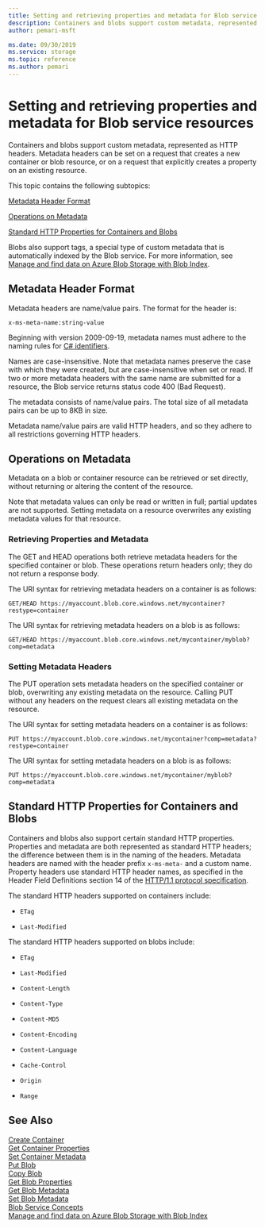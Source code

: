 ```yaml
---
title: Setting and retrieving properties and metadata for Blob service resources (REST API) - Azure Storage
description: Containers and blobs support custom metadata, represented as HTTP headers. Metadata headers can be set on a request that creates a new container or blob resource, or on a request that explicitly creates a property on an existing resource.
author: pemari-msft

ms.date: 09/30/2019
ms.service: storage
ms.topic: reference
ms.author: pemari
---
```


# Setting and retrieving properties and metadata for Blob service resources

Containers and blobs support custom metadata, represented as HTTP headers. Metadata headers can be set on a request that creates a new container or blob resource, or on a request that explicitly creates a property on an existing resource.  
  
 This topic contains the following subtopics:  
  
 [Metadata Header Format](#Subheading1)  
  
 [Operations on Metadata](#Subheading2)  
  
 [Standard HTTP Properties for Containers and Blobs](#Subheading3)  
  
 Blobs also support tags, a special type of custom metadata that is automatically indexed by the Blob service. For more information, see [Manage and find data on Azure Blob Storage with Blob Index](/azure/storage/blobs/storage-manage-find-blobs).  
  
##  <a name="Subheading1"></a> Metadata Header Format  
 Metadata headers are name/value pairs. The format for the header is:  
  
```  
x-ms-meta-name:string-value  
```  
  
 Beginning with version 2009-09-19, metadata names must adhere to the naming rules for [C# identifiers](/dotnet/csharp/language-reference).  
  
 Names are case-insensitive. Note that metadata names preserve the case with which they were created, but are case-insensitive when set or read. If two or more metadata headers with the same name are submitted for a resource, the Blob service returns status code 400 (Bad Request).  
  
 The metadata consists of name/value pairs. The total size of all metadata pairs can be up to 8KB in size.  
  
 Metadata name/value pairs are valid HTTP headers, and so they adhere to all restrictions governing HTTP headers.  
  
##  <a name="Subheading2"></a> Operations on Metadata  
 Metadata on a blob or container resource can be retrieved or set directly, without returning or altering the content of the resource.  
  
 Note that metadata values can only be read or written in full; partial updates are not supported. Setting metadata on a resource overwrites any existing metadata values for that resource.  
  
### Retrieving Properties and Metadata  
 The GET and HEAD operations both retrieve metadata headers for the specified container or blob. These operations return headers only; they do not return a response body.  
  
 The URI syntax for retrieving metadata headers on a container is as follows:  
  
```  
GET/HEAD https://myaccount.blob.core.windows.net/mycontainer?restype=container  
```  
  
 The URI syntax for retrieving metadata headers on a blob is as follows:  
  
```  
GET/HEAD https://myaccount.blob.core.windows.net/mycontainer/myblob?comp=metadata  
```  
  
### Setting Metadata Headers  
 The PUT operation sets metadata headers on the specified container or blob, overwriting any existing metadata on the resource. Calling PUT without any headers on the request clears all existing metadata on the resource.  
  
 The URI syntax for setting metadata headers on a container is as follows:  
  
```  
PUT https://myaccount.blob.core.windows.net/mycontainer?comp=metadata?restype=container  
```  
  
 The URI syntax for setting metadata headers on a blob is as follows:  
  
```  
PUT https://myaccount.blob.core.windows.net/mycontainer/myblob?comp=metadata  
```  
  
##  <a name="Subheading3"></a> Standard HTTP Properties for Containers and Blobs  
 Containers and blobs also support certain standard HTTP properties. Properties and metadata are both represented as standard HTTP headers; the difference between them is in the naming of the headers. Metadata headers are named with the header prefix `x-ms-meta-` and a custom name. Property headers use standard HTTP header names, as specified in the Header Field Definitions section 14 of the [HTTP/1.1 protocol specification](https://go.microsoft.com/fwlink/?LinkId=1762).  
  
 The standard HTTP headers supported on containers include:  
  
-   `ETag`  
  
-   `Last-Modified`  
  
 The standard HTTP headers supported on blobs include:  
  
-   `ETag`  
  
-   `Last-Modified`  
  
-   `Content-Length`  
  
-   `Content-Type`  
  
-   `Content-MD5`  
  
-   `Content-Encoding`  
  
-   `Content-Language`  
  
-   `Cache-Control`  
  
-   `Origin`  
  
-   `Range`  
  
## See Also  
 [Create Container](Create-Container.md)   
 [Get Container Properties](Get-Container-Properties.md)   
 [Set Container Metadata](Set-Container-Metadata.md)   
 [Put Blob](Put-Blob.md)   
 [Copy Blob](Copy-Blob.md)   
 [Get Blob Properties](Get-Blob-Properties.md)   
 [Get Blob Metadata](Get-Blob-Metadata.md)   
 [Set Blob Metadata](Set-Blob-Metadata.md)   
 [Blob Service Concepts](Blob-Service-Concepts.md)   
 [Manage and find data on Azure Blob Storage with Blob Index](/azure/storage/blobs/storage-manage-find-blobs)   
